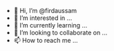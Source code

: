 - 👋 Hi, I’m @firdaussam
- 👀 I’m interested in ...
- 🌱 I’m currently learning ...
- 💞️ I’m looking to collaborate on ...
- 📫 How to reach me ...

<!---
firdaussam/firdaussam is a ✨ special ✨ repository because its `README.md` (this file) appears on your GitHub profile.
You can click the Preview link to take a look at your changes.
--->
